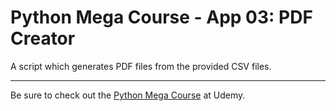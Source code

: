# Python Mega Course - App 03: PDF Creator
A script which generates PDF files from the provided CSV files.

***

Be sure to check out the [Python Mega Course](https://www.udemy.com/course/the-python-mega-course/) at Udemy.
